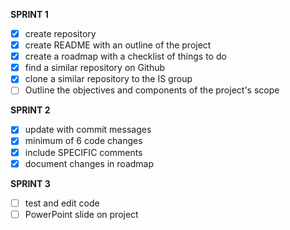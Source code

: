 **SPRINT 1**

- [X] create repository
- [X] create README with an outline of the project
- [X] create a roadmap with a checklist of things to do
- [X] find a similar repository on Github
- [X] clone a similar repository to the IS group
- [ ] Outline the objectives and components of the project's scope

**SPRINT 2**

- [X] update with commit messages
- [X] minimum of 6 code changes
- [X] include SPECIFIC comments
- [X] document changes in roadmap

**SPRINT 3**

- [ ] test and edit code
- [ ] PowerPoint slide on project
